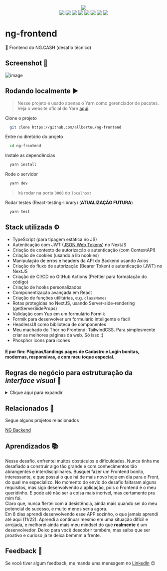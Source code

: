 <div align="center">
  <img src="https://img.shields.io/badge/status-developing-blue" />
</div>
<div align="center">
  <img src="https://img.shields.io/badge/NextJS-black?&logo=next.js&logoColor=white" />
  <img src="https://img.shields.io/badge/React-%2320232a.svg?&logo=react&logoColor=%2361DAFB" />
  <img src="https://img.shields.io/badge/TypeScript-007ACC?&logo=typescript&logoColor=white" />
  <img src="https://img.shields.io/badge/-Axios-%23000000" />
  <img src="https://img.shields.io/badge/-Formik-%231d4c78" />
  <img src="https://img.shields.io/badge/-Yup-%23bf28b3" />
  <img src="https://img.shields.io/badge/-HeadlessUI-%23437cf7" />
  <img src="https://img.shields.io/badge/TailwindCSS-%2338B2AC.svg?&logo=tailwind-css&logoColor=white" />
</div>

# ng-frontend

🎨 Frontend do NG.CASH (desafio técnico)

## Screenshot 📸

![image](https://user-images.githubusercontent.com/89992304/203819017-dca21ad7-1829-4089-8877-131c7deb9599.png)

## Rodando localmente ▶

> Nesse projeto é usado apenas o Yarn como gerenciador de pacotes. Veja o website oficial do Yarn [aqui](https://yarnpkg.com/).

Clone o projeto

```bash
  git clone https://github.com/allbertuu/ng-frontend
```

Entre no diretório do projeto

```bash
  cd ng-frontend
```

Instale as dependências

```bash
  yarn install
```

Rode o servidor

```bash
  yarn dev
```

> Irá rodar na porta `3000` do `localhost`

Rodar testes (React-testing-library) (**ATUALIZAÇÃO FUTURA**)

```bash
  yarn test
```

## Stack utilizada ⚙

-   TypeScript (para tipagem estática no JS)
-   Autenticação com JWT ([JSON Web Tokens](https://jwt.io/introduction)) no NextJS
-   Criação de contexto de autorização e autenticação (com ContextAPI)
-   Criação de cookies (usando a lib nookies)
-   Manipulação de erros e headers da API do Backend usando Axios
-   Criação do fluxo de autorização (Bearer Token) e autenticação (JWT) no NextJS
-   Criação de CI/CD no GitHub Actions (Prettier para formatação do código)
-   Criação de hooks personalizados
-   Componentização avançada em React
-   Criação de funções utilitárias, e.g. `classNames`
-   Rotas protegidas no NextJS, usando Server-side-rendering (getServerSideProps)
-   Validação com Yup em um formulário Formik
-   Formik para desenvolver um formulário inteligente e fácil
-   HeadlessUI como biblioteca de componentes
-   Meu machado do Thor no Frontend: TailwindCSS. Para simplesmente criar as melhores páginas da web. Só isso :)
-   Phosphor icons para ícones

#### E por fim: Páginas/landings pages de Cadastro e Login bonitas, modernas, responsivas, e com meu toque especial.

## Regras de negócio para estruturação da _interface visual_ 📑

<details>
<summary>Clique aqui para expandir</summary>

-   [x] Página para realizar o cadastro na NG informando _username_ e _password._
-   [x] Página para realizar o login informando _username_ e _password._
-   [-] Com o usuário logado, a página principal deve apresentar:
    -   [-] _balance_ atual do usuário;
    -   [-] Seção voltada à realização de transferências para outros usuários NG a partir do _username_ de quem sofrerá o _cash-in_;
    -   [-] Tabela com os detalhes de todas as transações que o usuário participou;
    -   [-] Mecanismo para filtrar a tabela por data de transação e/ou transações do tipo _cash-in_/_cash-out_;
    -   [x] Botão para realizar o _log-out._

</details>

## Relacionados 🔗

Segue alguns projetos relacionados

[NG Backend](https://github.com/allbertuu/ng-backend)

## Aprendizados 📚

Nesse desafio, enfrentei muitos obstáculos e dificuldades. Nunca tinha me desafiado a construir algo tão grande e com conhecimentos tão abrangentes e interdisciplinares. Busquei fazer um Frontend bonito, interessante, e que possui o que há de mais novo hoje em dia para o Front, do qual me especializo. No momento do envio do desafio faltaram alguns requisitos, mas sigo desenvolvendo a aplicação, pois o Frontend é o meu queridinho. E pode até não ser a coisa mais íncrivel, mas certamente pra mim foi.  
Claro que, nunca flertei com a desistência, ainda mais quando sei do meu potencial de sucesso, e muito menos seria agora.  
Em 8 dias aprendi desenvolvendo esse APP sozinho, o que jamais aprendi até aqui (11/22). Aprendi a continuar mesmo em uma situação difícil e arrojada, e melhorei ainda mais meu mindset do que **realmente** é um desenvolvedor. Deixo para você descobrir também, mas saiba que ser proativo e curioso já te deixa bemmm a frente.

## Feedback 💬

Se você tiver algum feedback, me manda uma mensagem no [LinkedIn](https://www.linkedin.com/in/albertov-albuquerque/) 😉
